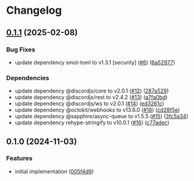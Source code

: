 # Changelog

## [0.1.1](https://github.com/mogyugyu/RepoStream/compare/v0.1.0...v0.1.1) (2025-02-08)


### Bug Fixes

* update dependency smol-toml to v1.3.1 [security] ([#6](https://github.com/mogyugyu/RepoStream/issues/6)) ([6a52977](https://github.com/mogyugyu/RepoStream/commit/6a529773d8d8b98273846a046711a50d243f67c3))


### Dependencies

* update dependency @discordjs/core to v2.0.1 ([#12](https://github.com/mogyugyu/RepoStream/issues/12)) ([287a529](https://github.com/mogyugyu/RepoStream/commit/287a529de2381127f391275d4f317205dcbf33c5))
* update dependency @discordjs/rest to v2.4.2 ([#13](https://github.com/mogyugyu/RepoStream/issues/13)) ([a7fa0bd](https://github.com/mogyugyu/RepoStream/commit/a7fa0bd25a89a45c1602e898ee36610756a1e658))
* update dependency @discordjs/ws to v2.0.1 ([#14](https://github.com/mogyugyu/RepoStream/issues/14)) ([ed3261c](https://github.com/mogyugyu/RepoStream/commit/ed3261c14d43a32418be96361fb74e5dc714168e))
* update dependency @octokit/webhooks to v13.6.0 ([#18](https://github.com/mogyugyu/RepoStream/issues/18)) ([cd28f5e](https://github.com/mogyugyu/RepoStream/commit/cd28f5ede85b40b6faebfd7a0c1890338bc3e6d1))
* update dependency @sapphire/async-queue to v1.5.5 ([#15](https://github.com/mogyugyu/RepoStream/issues/15)) ([3fc5a34](https://github.com/mogyugyu/RepoStream/commit/3fc5a34235a8a07d9298694a27a19e78e439a948))
* update dependency rehype-stringify to v10.0.1 ([#16](https://github.com/mogyugyu/RepoStream/issues/16)) ([c77adec](https://github.com/mogyugyu/RepoStream/commit/c77adecd10641521e099ef9dcf1882d6e791d724))

## 0.1.0 (2024-11-03)


### Features

* initial implementation ([005f4d9](https://github.com/mogyugyu/RepoStream/commit/005f4d9f8f3d00630f100e27c38f43b615a4c2e7))
